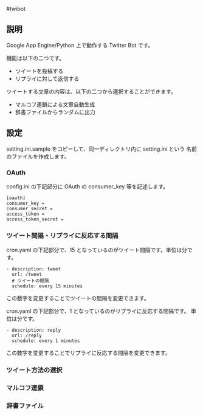 #twibot

## 説明

Google App Engine/Python 上で動作する Twitter Bot です。

機能は以下の二つです。
 
- ツイートを投稿する
- リプライに対して返信する

ツイートする文章の内容は、以下の二つから選択することができます。

- マルコフ連鎖による文章自動生成
- 辞書ファイルからランダムに出力

## 設定

setting.ini.sample をコピーして、同一ディレクトリ内に setting.ini という
名前のファイルを作成します。

### OAuth

config.ini の下記部分に OAuth の consumer_key 等を記述します。

    [oauth]
    consumer_key = 
    consumer_secret = 
    access_token = 
    access_token_secret = 

### ツイート間隔・リプライに反応する間隔

cron.yaml の下記部分で、15 となっているのがツイート間隔です。単位は分です。

    - description: tweet
      url: /tweet
      # ツイートの間隔
      schedule: every 15 minutes

この数字を変更することでツイートの間隔を変更できます。

cron.yaml の下記部分で、1 となっているのがリプライに反応する間隔です。
単位は分です。

    - description: reply
      url: /reply
      schedule: every 1 minutes

この数字を変更することでリプライに反応する間隔を変更できます。

### ツイート方法の選択

### マルコフ連鎖

### 辞書ファイル
